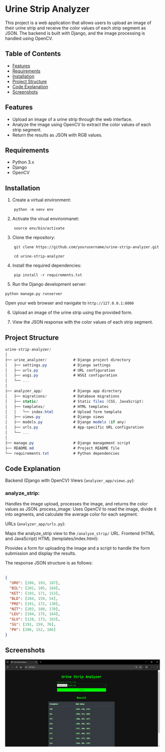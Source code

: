 # Urine Strip Analyzer

This project is a web application that allows users to upload an image of their urine strip and receive the color values of each strip segment as JSON. The backend is built with Django, and the image processing is handled using OpenCV.

## Table of Contents

- [Features](#features)
- [Requirements](#requirements)
- [Installation](#installation)
- [Project Structure](#project-structure)
- [Code Explanation](#code-explanation)
- [Screenshots](#screenshots)

## Features

- Upload an image of a urine strip through the web interface.
- Analyze the image using OpenCV to extract the color values of each strip segment.
- Return the results as JSON with RGB values.

## Requirements

- Python 3.x
- Django
- OpenCV

## Installation

1. Create a virtual environment:
```shell
    python -m venv env
```
2. Activate the virual environmanet:
```shell
    source env/bin/activate
```
3. Clone the repository:
```shell
    git clone https://github.com/yourusername/urine-strip-analyzer.git
```

```shell
    cd urine-strip-analyzer
```
4. Install the required dependencies:

```shell
    pip install -r requirements.txt
```

5. Run the Django development server:
```shell
python manage.py runserver
```
Open your web browser and navigate to ```http://127.0.0.1:8000```

6. Upload an image of the urine strip using the provided form.

7. View the JSON response with the color values of each strip segment.

## Project Structure

``` csharp
urine-strip-analyzer/
│
├── urine_analyzer/            # Django project directory
│   ├── settings.py            # Django settings
│   ├── urls.py                # URL configuration
│   ├── wsgi.py                # WSGI configuration
│   └── ...
│
├── analyzer_app/              # Django app directory
│   ├── migrations/            # Database migrations
│   ├── static/                # Static files (CSS, JavaScript)
│   ├── templates/             # HTML templates
│   │   └── index.html         # Upload form template
│   ├── views.py               # Django views
│   ├── models.py              # Django models (if any)
│   ├── urls.py                # App-specific URL configuration
│   └── ...
│
├── manage.py                  # Django management script
├── README.md                  # Project README file
└── requirements.txt           # Python dependencies


```

## Code Explanation

Backend (Django with OpenCV) Views (```analyzer_app/views.py```):

### analyze_strip: 
Handles the image upload, processes the image, and returns the color values as JSON.
process_image: Uses OpenCV to read the image, divide it into segments, and calculate the average color for each segment.

URLs (```analyzer_app/urls.py```):

Maps the analyze_strip view to the ```/analyze_strip/``` URL.
Frontend (HTML and JavaScript)
HTML (templates/index.html):

Provides a form for uploading the image and a script to handle the form submission and display the results.

The response JSON structure is as follows:

```json

{
  "URO": [206, 193, 187],
  "BIL": [202, 185, 164],
  "KET": [193, 171, 153],
  "BLD": [204, 159, 54],
  "PRO": [191, 172, 130],
  "NIT": [203, 189, 170],
  "LEU": [194, 175, 164],
  "GLU": [128, 173, 163],
  "SG": [191, 159, 76],
  "PH": [206, 152, 106]
}
```

## Screenshots
![alt text](image.png)